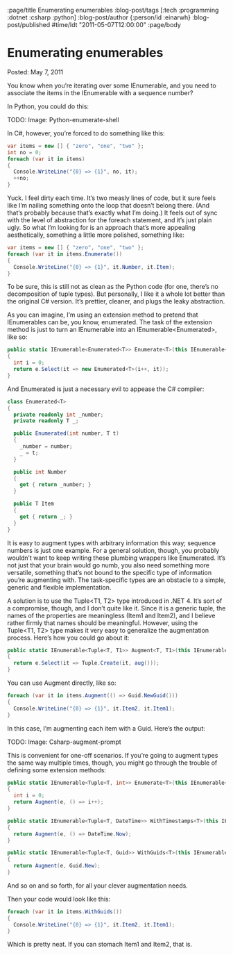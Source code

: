 :page/title Enumerating enumerables
:blog-post/tags [:tech :programming :dotnet :csharp :python]
:blog-post/author {:person/id :einarwh}
:blog-post/published #time/ldt "2011-05-07T12:00:00"
:page/body

# Enumerating enumerables

Posted: May 7, 2011 

You know when you’re iterating over some IEnumerable, and you need to associate the items in the IEnumerable with a sequence number?

In Python, you could do this:

TODO: Image: Python-enumerate-shell

In C#, however, you’re forced to do something like this:

```csharp
var items = new [] { "zero", "one", "two" };
int no = 0;
foreach (var it in items) 
{
  Console.WriteLine("{0} => {1}", no, it);
  ++no;
}
```

Yuck. I feel dirty each time. It’s two measly lines of code, but it sure feels like I’m nailing something onto the loop that doesn’t belong there. (And that’s probably because that’s exactly what I’m doing.) It feels out of sync with the level of abstraction for the foreach statement, and it’s just plain ugly. So what I’m looking for is an approach that’s more appealing aesthetically, something a little more polished, something like:

```csharp
var items = new [] { "zero", "one", "two" };
foreach (var it in items.Enumerate()) 
{
  Console.WriteLine("{0} => {1}", it.Number, it.Item);
}
```

To be sure, this is still not as clean as the Python code (for one, there’s no decomposition of tuple types).  But personally, I like it a whole lot better than the original C# version. It’s prettier, cleaner, and plugs the leaky abstraction.

As you can imagine, I’m using an extension method to pretend that IEnumerables can be, you know, enumerated. The task of the extension method is just to turn an IEnumerable<T> into an IEnumerable<Enumerated<T>>, like so:

```csharp
public static IEnumerable<Enumerated<T>> Enumerate<T>(this IEnumerable<T> e)   
{  
  int i = 0;  
  return e.Select(it => new Enumerated<T>(i++, it));  
}
```

And Enumerated<T> is just a necessary evil to appease the C# compiler:

```csharp
class Enumerated<T>
{
  private readonly int _number;
  private readonly T _;

  public Enumerated(int number, T t)
  {
    _number = number;
    _ = t;
  }

  public int Number
  {
    get { return _number; }
  }

  public T Item
  {
    get { return _; }
  }
}
```

It is easy to augment types with arbitrary information this way; sequence numbers is just one example. For a general solution, though, you probably wouldn’t want to keep writing these plumbing wrappers like Enumerated<T>. It’s not just that your brain would go numb, you also need something more versatile, something that’s not bound to the specific type of information you’re augmenting with. The task-specific types are an obstacle to a simple, generic and flexible implementation.

A solution is to use the Tuple<T1, T2> type introduced in .NET 4. It’s sort of a compromise, though, and I don’t quite like it. Since it is a generic tuple, the names of the properties are meaningless (Item1 and Item2), and I believe rather firmly that names should be meaningful. However, using the Tuple<T1, T2> type makes it very easy to generalize the augmentation process. Here’s how you could go about it:

```csharp
public static IEnumerable<Tuple<T, T1>> Augment<T, T1>(this IEnumerable<T> e, Func<T1> aug)
{
  return e.Select(it => Tuple.Create(it, aug()));
}
```

You can use Augment directly, like so:

```csharp
foreach (var it in items.Augment(() => Guid.NewGuid()))
{
  Console.WriteLine("{0} => {1}", it.Item2, it.Item1);
}
```

In this case, I’m augmenting each item with a Guid. Here’s the output:

TODO: Image: Csharp-augment-prompt

This is convenient for one-off scenarios. If you’re going to augment types the same way multiple times, though, you might go through the trouble of defining some extension methods:

```csharp
public static IEnumerable<Tuple<T, int>> Enumerate<T>(this IEnumerable<T> e)
{
  int i = 0;
  return Augment(e, () => i++);
}

public static IEnumerable<Tuple<T, DateTime>> WithTimestamps<T>(this IEnumerable<T> e)
{
  return Augment(e, () => DateTime.Now);
}

public static IEnumerable<Tuple<T, Guid>> WithGuids<T>(this IEnumerable<T> e)
{
  return Augment(e, Guid.New);
}
```

And so on and so forth, for all your clever augmentation needs.

Then your code would look like this:

```csharp
foreach (var it in items.WithGuids())
{
  Console.WriteLine("{0} => {1}", it.Item2, it.Item1);
}
```

Which is pretty neat. If you can stomach Item1 and Item2, that is.
